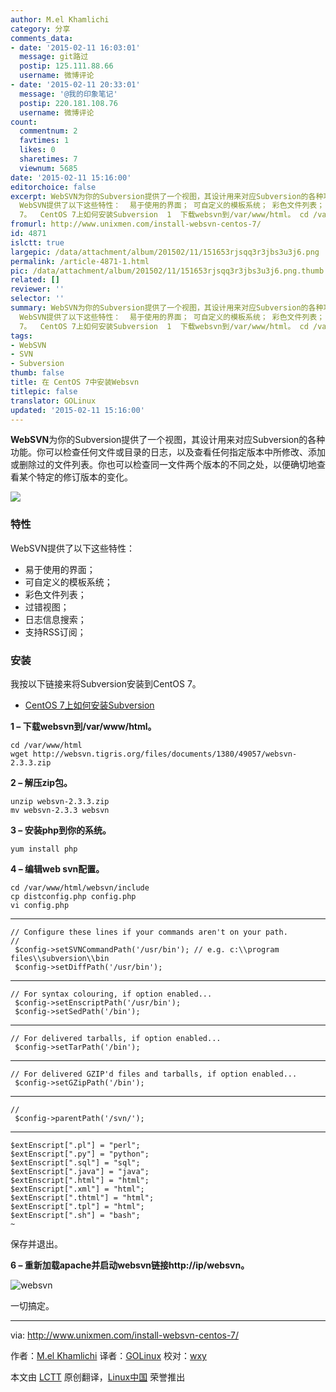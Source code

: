 ```yaml
---
author: M.el Khamlichi
category: 分享
comments_data:
- date: '2015-02-11 16:03:01'
  message: git路过
  postip: 125.111.88.66
  username: 微博评论
- date: '2015-02-11 20:33:01'
  message: '@我的印象笔记'
  postip: 220.181.108.76
  username: 微博评论
count:
  commentnum: 2
  favtimes: 1
  likes: 0
  sharetimes: 7
  viewnum: 5685
date: '2015-02-11 15:16:00'
editorchoice: false
excerpt: WebSVN为你的Subversion提供了一个视图，其设计用来对应Subversion的各种功能。你可以检查任何文件或目录的日志，以及查看任何指定版本中所修改、添加或删除过的文件列表。你也可以检查同一文件两个版本的不同之处，以便确切地查看某个特定的修订版本的变化。  特性
  WebSVN提供了以下这些特性：  易于使用的界面； 可自定义的模板系统； 彩色文件列表； 过错视图； 日志信息搜索； 支持RSS订阅；  安装 我按以下链接来将Subversion安装到CentOS
  7。  CentOS 7上如何安装Subversion  1  下载websvn到/var/www/html。 cd /var/www/html wget
fromurl: http://www.unixmen.com/install-websvn-centos-7/
id: 4871
islctt: true
largepic: /data/attachment/album/201502/11/151653rjsqq3r3jbs3u3j6.png
permalink: /article-4871-1.html
pic: /data/attachment/album/201502/11/151653rjsqq3r3jbs3u3j6.png.thumb.jpg
related: []
reviewer: ''
selector: ''
summary: WebSVN为你的Subversion提供了一个视图，其设计用来对应Subversion的各种功能。你可以检查任何文件或目录的日志，以及查看任何指定版本中所修改、添加或删除过的文件列表。你也可以检查同一文件两个版本的不同之处，以便确切地查看某个特定的修订版本的变化。  特性
  WebSVN提供了以下这些特性：  易于使用的界面； 可自定义的模板系统； 彩色文件列表； 过错视图； 日志信息搜索； 支持RSS订阅；  安装 我按以下链接来将Subversion安装到CentOS
  7。  CentOS 7上如何安装Subversion  1  下载websvn到/var/www/html。 cd /var/www/html wget
tags:
- WebSVN
- SVN
- Subversion
thumb: false
title: 在 CentOS 7中安装Websvn
titlepic: false
translator: GOLinux
updated: '2015-02-11 15:16:00'
---
```


**WebSVN**为你的Subversion提供了一个视图，其设计用来对应Subversion的各种功能。你可以检查任何文件或目录的日志，以及查看任何指定版本中所修改、添加或删除过的文件列表。你也可以检查同一文件两个版本的不同之处，以便确切地查看某个特定的修订版本的变化。


![](/data/attachment/album/201502/11/151653rjsqq3r3jbs3u3j6.png)


### 特性


WebSVN提供了以下这些特性：


* 易于使用的界面；
* 可自定义的模板系统；
* 彩色文件列表；
* 过错视图；
* 日志信息搜索；
* 支持RSS订阅；


### 安装


我按以下链接来将Subversion安装到CentOS 7。


* [CentOS 7上如何安装Subversion](http://www.unixmen.com/install-subversion-centos-7/)


**1 – 下载websvn到/var/www/html。**



```
cd /var/www/html
wget http://websvn.tigris.org/files/documents/1380/49057/websvn-2.3.3.zip

```

**2 – 解压zip包。**



```
unzip websvn-2.3.3.zip
mv websvn-2.3.3 websvn

```

**3 – 安装php到你的系统。**



```
yum install php

```

**4 – 编辑web svn配置。**



```
cd /var/www/html/websvn/include
cp distconfig.php config.php
vi config.php

```



---



```
// Configure these lines if your commands aren't on your path.
//
 $config->setSVNCommandPath('/usr/bin'); // e.g. c:\\program files\\subversion\\bin
 $config->setDiffPath('/usr/bin');

```



---



```
// For syntax colouring, if option enabled...
 $config->setEnscriptPath('/usr/bin');
 $config->setSedPath('/bin');

```



---



```
// For delivered tarballs, if option enabled...
 $config->setTarPath('/bin');

```



---



```
// For delivered GZIP'd files and tarballs, if option enabled...
 $config->setGZipPath('/bin');

```



---



```
//
 $config->parentPath('/svn/');

```



---



```
$extEnscript[".pl"] = "perl";
$extEnscript[".py"] = "python";
$extEnscript[".sql"] = "sql";
$extEnscript[".java"] = "java";
$extEnscript[".html"] = "html";
$extEnscript[".xml"] = "html";
$extEnscript[".thtml"] = "html";
$extEnscript[".tpl"] = "html";
$extEnscript[".sh"] = "bash";
~

```

保存并退出。


**6 – 重新加载apache并启动websvn链接http://ip/websvn。**


![websvn](/data/attachment/album/201502/11/151654ptcizgthjxj59gj7.png)


一切搞定。




---


via: <http://www.unixmen.com/install-websvn-centos-7/>


作者：[M.el Khamlichi](http://www.unixmen.com/author/pirat9/) 译者：[GOLinux](https://github.com/GOLinux) 校对：[wxy](https://github.com/wxy)


本文由 [LCTT](https://github.com/LCTT/TranslateProject) 原创翻译，[Linux中国](http://linux.cn/) 荣誉推出